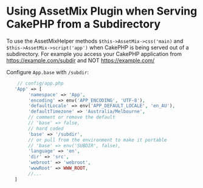 # Using AssetMix Plugin when Serving CakePHP from a Subdirectory

To use the AssetMixHelper methods `$this->AssetMix->css('main)` and `$this->AssetMix->script('app')` when CakePHP is being served out of a subdirectory. For example you access your CakePHP application from https://example.com/subdir and NOT https://example.com/

Configure `App.base` with `/subdir`:

```php
    // config/app.php
   'App' => [
        'namespace' => 'App',
        'encoding' => env('APP_ENCODING', 'UTF-8'),
        'defaultLocale' => env('APP_DEFAULT_LOCALE', 'en_AU'),
        'defaultTimezone' => 'Australia/Melbourne',
        // comment or remove the default
        // 'base' => false,
        // hard coded
        'base' => '/subdir',
        // or pull from the environment to make it portable
        // 'base' => env('SUBDIR', false),
        'language' => 'en',
        'dir' => 'src',
        'webroot' => 'webroot',
        'wwwRoot' => WWW_ROOT,
        //... 
   ]
```
